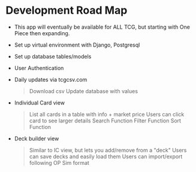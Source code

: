 # Development Road Map

* This app will eventually be available for ALL TCG, but starting with One Piece then expanding.

- Set up virtual environment with Django, Postgresql
- Set up database tables/models
- User Authentication
- Daily updates via tcgcsv.com
    > Download csv
    > Update database with values
    > 
- Individual Card view
    > List all cards in a table with info + market price
    > Users can click card to see larger details
    > Search Function
    > Filter Function
    > Sort Function
    >

- Deck builder view
    > Similar to IC view, but lets you add/remove from a "deck"
    > Users can save decks and easily load them
    > Users can import/export following OP Sim format
    >